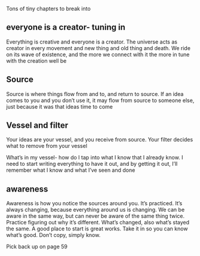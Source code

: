

Tons of tiny chapters to break into

## everyone is a creator- tuning in
Everything is creative and everyone is a creator. The universe acts as creator in every movement and new thing and old thing and death. We ride on its wave of existence, and the more we connect with it the more in tune with the creation well be

## Source
Source is where things flow from and to, and return to source. If an idea comes to you and you don’t use it, it may flow from source to someone else, just because it was that ideas time to come

## Vessel and filter

Your ideas are your vessel, and you receive from source. Your filter decides what to remove from your vessel

What’s in my vessel- how do I tap into what I know that I already know. I need to start writing everything to have it out, and by getting it out, I’ll remember what I know and what I’ve seen and done

## awareness
Awareness is how you notice the sources around you. It’s practiced. It’s always changing, because everything around us is changing. We can be aware in the same way, but can never be aware of the same thing twice. 
Practice figuring out why it’s different. What’s changed, also what’s stayed the same.
A good place to start is great works. Take it in so you can know what’s good. Don’t copy, simply know.


Pick back up on page 59